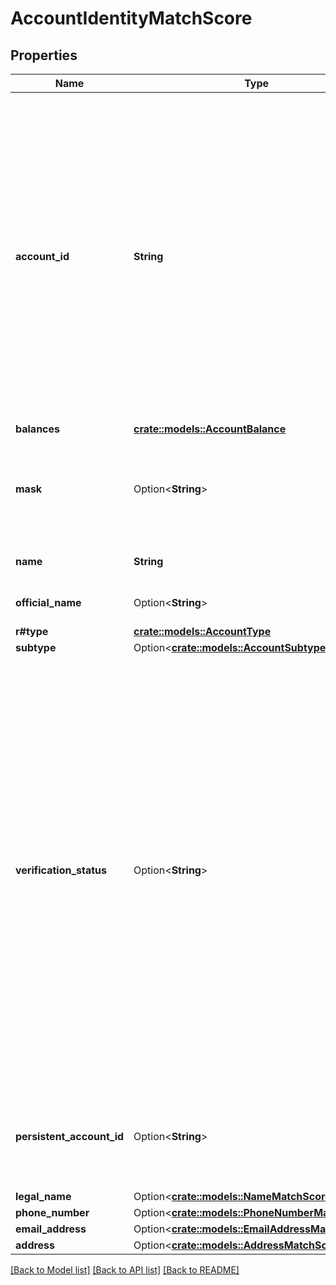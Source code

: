 # AccountIdentityMatchScore

## Properties

Name | Type | Description | Notes
------------ | ------------- | ------------- | -------------
**account_id** | **String** | Plaid’s unique identifier for the account. This value will not change unless Plaid can't reconcile the account with the data returned by the financial institution. This may occur, for example, when the name of the account changes. If this happens a new `account_id` will be assigned to the account.  The `account_id` can also change if the `access_token` is deleted and the same credentials that were used to generate that `access_token` are used to generate a new `access_token` on a later date. In that case, the new `account_id` will be different from the old `account_id`.  If an account with a specific `account_id` disappears instead of changing, the account is likely closed. Closed accounts are not returned by the Plaid API.  Like all Plaid identifiers, the `account_id` is case sensitive. | 
**balances** | [**crate::models::AccountBalance**](AccountBalance.md) |  | 
**mask** | Option<**String**> | The last 2-4 alphanumeric characters of an account's official account number. Note that the mask may be non-unique between an Item's accounts, and it may also not match the mask that the bank displays to the user. | 
**name** | **String** | The name of the account, either assigned by the user or by the financial institution itself | 
**official_name** | Option<**String**> | The official name of the account as given by the financial institution | 
**r#type** | [**crate::models::AccountType**](AccountType.md) |  | 
**subtype** | Option<[**crate::models::AccountSubtype**](AccountSubtype.md)> |  | 
**verification_status** | Option<**String**> | The current verification status of an Auth Item initiated through Automated or Manual micro-deposits.  Returned for Auth Items only.  `pending_automatic_verification`: The Item is pending automatic verification  `pending_manual_verification`: The Item is pending manual micro-deposit verification. Items remain in this state until the user successfully verifies the two amounts.  `automatically_verified`: The Item has successfully been automatically verified   `manually_verified`: The Item has successfully been manually verified  `verification_expired`: Plaid was unable to automatically verify the deposit within 7 calendar days and will no longer attempt to validate the Item. Users may retry by submitting their information again through Link.  `verification_failed`: The Item failed manual micro-deposit verification because the user exhausted all 3 verification attempts. Users may retry by submitting their information again through Link.    | [optional]
**persistent_account_id** | Option<**String**> | A unique and persistent identifier for accounts that can be used to trace multiple instances of the same account across different Items for depository accounts. This is currently an opt-in field and only supported for Chase Items. | [optional]
**legal_name** | Option<[**crate::models::NameMatchScore**](NameMatchScore.md)> |  | [optional]
**phone_number** | Option<[**crate::models::PhoneNumberMatchScore**](PhoneNumberMatchScore.md)> |  | [optional]
**email_address** | Option<[**crate::models::EmailAddressMatchScore**](EmailAddressMatchScore.md)> |  | [optional]
**address** | Option<[**crate::models::AddressMatchScore**](AddressMatchScore.md)> |  | [optional]

[[Back to Model list]](../README.md#documentation-for-models) [[Back to API list]](../README.md#documentation-for-api-endpoints) [[Back to README]](../README.md)


